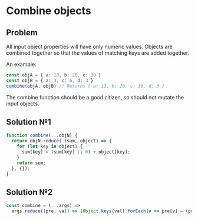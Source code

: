 # Combine objects

## Problem
All input object properties will have only numeric values. Objects are combined together so that the values of matching keys are added together.

An example:
```javascript
const objA = { a: 10, b: 20, c: 30 }
const objB = { a: 3, c: 6, d: 3 }
combine(objA, objB) // Returns { a: 13, b: 20, c: 36, d: 3 }
```
The combine function should be a good citizen, so should not mutate the input objects.  


## Solution №1
```javascript
function combine(...objN) {
  return objN.reduce( (sum, object) => {
    for (let key in object) {
      sum[key] = (sum[key] || 0) + object[key];
    } 
    return sum;
  }, {});
}
```

## Solution №2
```javascript
const combine = (...args) =>
  args.reduce((pre, val) => (Object.keys(val).forEach(v => pre[v] = (pre[v] || 0) + val[v]), pre), {});
```
